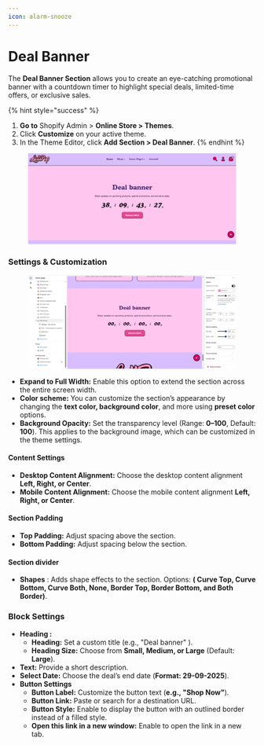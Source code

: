 ```yaml
---
icon: alarm-snooze
---
```


# Deal Banner

The **Deal Banner Section** allows you to create an eye-catching promotional banner with a countdown timer to highlight special deals, limited-time offers, or exclusive sales.

{% hint style="success" %}
1. **Go to** Shopify Admin > **Online Store > Themes**.
2. Click **Customize** on your active theme.
3. In the Theme Editor, click **Add Section > Deal Banner**.
{% endhint %}

<figure><img src="../.gitbook/assets/deal-banner.png" alt=""><figcaption></figcaption></figure>

### **Settings & Customization**

<figure><img src="../.gitbook/assets/deal.png" alt=""><figcaption></figcaption></figure>

* **Expand to Full Width:** Enable this option to extend the section across the entire screen width.
* **Color scheme:** You can customize the section’s appearance by changing the **text color, background color**, and more using **preset color** options.
* **Background Opacity:** Set the transparency level (Range: **0–100**, Default: **100**). This applies to the background image, which can be customized in the theme settings.

#### **Content Settings**

* **Desktop Content Alignment:** Choose the desktop content alignment **Left, Right, or Center**.
* **Mobile Content Alignment:**  Choose the mobile content alignment **Left, Right, or Center**.

#### **Section Padding** <a href="#section-padding" id="section-padding"></a>

* **Top Padding:** Adjust spacing above the section.
* **Bottom Padding:** Adjust spacing below the section.

#### Section divider

* **Shapes** : Adds shape effects to the section. Options: **( Curve Top, Curve Bottom, Curve Both, None, Border Top, Border Bottom, and Both Border)**.

### **Block Settings**

* **Heading :**&#x20;
  * **Heading:** Set a custom title (e.g., "Deal banner" ).
  * **Heading Size:** Choose from **Small, Medium, or Large** (Default: **Large**).
* **Text:** Provide a short description.
* **Select Date:** Choose the deal’s end date (**Format: 29-09-2025**).
* **Button Settings**
  * **Button Label:** Customize the button text (**e.g., "Shop Now"**).
  * **Button Link:** Paste or search for a destination URL.
  * **Button Style:** Enable to display the button with an outlined border instead of a filled style.
  * **Open this link in a new window:** Enable to open the link in a new tab.
